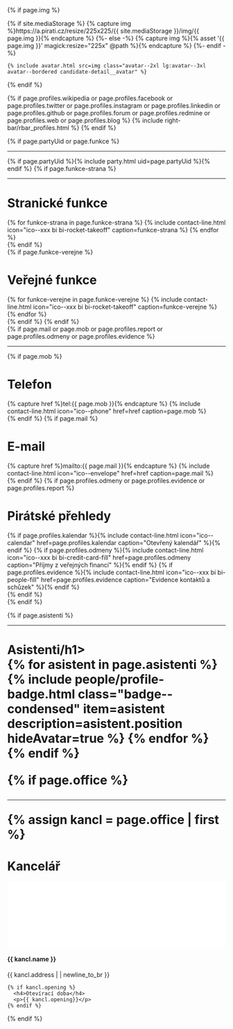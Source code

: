 {% if page.img %}
  <div class="text-center mb-8">
    {% if site.mediaStorage %}
        {% capture img %}https://a.pirati.cz/resize/225x225/{{ site.mediaStorage }}/img/{{ page.img }}{% endcapture %}
    {%- else -%}
        {% capture img %}{% asset '{{ page.img }}' magick:resize="225x" @path %}{% endcapture %}
    {%- endif -%}

    {% include avatar.html src=img class="avatar--2xl lg:avatar--3xl avatar--bordered candidate-detail__avatar" %}
  </div>
{% endif %}

{% if page.profiles.wikipedia or page.profiles.facebook or page.profiles.twitter or page.profiles.instagram or page.profiles.linkedin  or page.profiles.github or page.profiles.forum or page.profiles.redmine or page.profiles.web or page.profiles.blog %}
  {% include right-bar/rbar_profiles.html %}
{% endif %}

{% if page.partyUid or page.funkce %}
  <hr />
  {% if page.partyUid %}{% include party.html uid=page.partyUid %}{% endif %}
  {% if page.funkce-strana %}
  <hr />
  <div class="mt-4">
     <h1 class="head-alt-2xs">Stranické funkce</h1>
    {% for funkce-strana in page.funkce-strana %}
      {% include contact-line.html icon="ico--xxx bi bi-rocket-takeoff" caption=funkce-strana %}
    {% endfor %}
  </div>
  {% endif %}
  <br/>
  {% if page.funkce-verejne %}
  <div class="mt-4">
     <h1 class="head-alt-2xs">Veřejné funkce</h1>
    {% for funkce-verejne in page.funkce-verejne %}
      {% include contact-line.html icon="ico--xxx bi bi-rocket-takeoff" caption=funkce-verejne %}
    {% endfor %}
  </div>
  {% endif %}
{% endif %}

<div class="content-block">
  {% if page.mail or page.mob or page.profiles.report or page.profiles.odmeny or page.profiles.evidence %}
    <hr />
    <div class="space-y-4">
      {% if page.mob %}
        <div>
          <h1 class="head-alt-2xs">Telefon</h1>
          {% capture href %}tel:{{ page.mob }}{% endcapture %}
          {% include contact-line.html icon="ico--phone" href=href caption=page.mob %}
        </div>
      {% endif %}
      {% if page.mail %}
        <div>
          <h1 class="head-alt-2xs">E-mail</h1>
          {% capture href %}mailto:{{ page.mail }}{% endcapture %}
          {% include contact-line.html icon="ico--envelope" href=href caption=page.mail %}
        </div>
      {% endif %}
      {% if page.profiles.odmeny or page.profiles.evidence or page.profiles.report %}
        <div>
          <h1 class="head-alt-xs">Pirátské přehledy</h1>
          {% if page.profiles.kalendar %}{% include contact-line.html icon="ico--calendar" href=page.profiles.kalendar caption="Otevřený kalendář" %}{% endif %}
          {% if page.profiles.odmeny %}{% include contact-line.html icon="ico--xxx bi bi-credit-card-fill" href=page.profiles.odmeny caption="Příjmy z veřejných financí" %}{% endif %}
          {% if page.profiles.evidence %}{% include contact-line.html icon="ico--xxx bi bi-people-fill" href=page.profiles.evidence caption="Evidence kontaktů a schůzek" %}{% endif %}
        </div>
      {% endif %}
    </div>
  {% endif %}

  {% if page.asistenti %}
    <hr />
    <h1 class="head-alt-xs">Asistenti/h1>
    <div class="space-y-4 mt-4">
      {% for asistent in page.asistenti %}
        {% include people/profile-badge.html class="badge--condensed" item=asistent description=asistent.position hideAvatar=true %}
      {% endfor %}
    </div>
  {% endif %}

  {% if page.office %}
    <hr />
    {% assign kancl = page.office | first %}
    <h1 class="head-alt-xs">Kancelář</h1>
    <iframe
      height="150"
      frameborder="0"
      style="border:0; width:100%"
      src="{% if kancl.mapIframeLink %}{{ kancl.mapIframeLink }}{% else %}https://www.google.com/maps/embed/v1/place?key=AIzaSyCRuL_FU0HdeKCHVNfVJkv2nhNZPr05AJM&q={{ kancl.address | replace: ' ', '+' }}{% endif %}" allowfullscreen>
    </iframe>
    <h4>{{ kancl.name }}</h4>
    <p>{{ kancl.address | | newline_to_br }}</p>

    {% if kancl.opening %}
      <h4>Otevírací doba</h4>
      <p>{{ kancl.opening}}</p>
    {% endif %}
  {% endif %}
</div>
